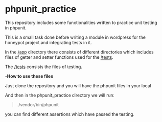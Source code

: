 # phpunit_practice

This repository includes some functionalities written to practice unit testing in phpunit.

This is a small task done before writing a module in wordpress for the honeypot project and integrating tests in it.

In the [/app](https://github.com/chiragbablani0/phpunit_practice/tree/master/app) directory there consists of different directories which includes files of getter and setter functions used for the [/tests](https://github.com/chiragbablani0/phpunit_practice/tree/master/tests/unit).

The  [/tests](https://github.com/chiragbablani0/phpunit_practice/tree/master/tests/unit) consists the files of testing.

-**How to use these files**

Just clone the repository and you will have the phpunit files in your local


And then in the phpunit_practice directory we will run:

>./vendor/bin/phpunit

you can find different assertions which have passed the testing.

